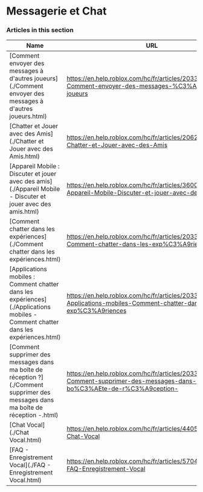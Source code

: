 # Messagerie et Chat  
### Articles in this section
Name|URL
-|-
[Comment envoyer des messages à d'autres joueurs](./Comment envoyer des messages à d'autres joueurs.html) |https://en.help.roblox.com/hc/fr/articles/203313610-Comment-envoyer-des-messages-%C3%A0-d-autres-joueurs
[Chatter et Jouer avec des Amis](./Chatter et Jouer avec des Amis.html) |https://en.help.roblox.com/hc/fr/articles/206224956-Chatter-et-Jouer-avec-des-Amis
[Appareil Mobile : Discuter et jouer avec des amis](./Appareil Mobile - Discuter et jouer avec des amis.html) |https://en.help.roblox.com/hc/fr/articles/360000432483-Appareil-Mobile-Discuter-et-jouer-avec-des-amis
[Comment chatter dans les expériences](./Comment chatter dans les expériences.html) |https://en.help.roblox.com/hc/fr/articles/203314250-Comment-chatter-dans-les-exp%C3%A9riences-
[Applications mobiles : Comment chatter dans les expériences](./Applications mobiles - Comment chatter dans les expériences.html) |https://en.help.roblox.com/hc/fr/articles/203313520-Applications-mobiles-Comment-chatter-dans-les-exp%C3%A9riences
[Comment supprimer des messages dans ma boîte de réception ?](./Comment supprimer des messages dans ma boîte de réception -.html) |https://en.help.roblox.com/hc/fr/articles/203313690-Comment-supprimer-des-messages-dans-ma-bo%C3%AEte-de-r%C3%A9ception-
[Chat Vocal](./Chat Vocal.html) |https://en.help.roblox.com/hc/fr/articles/4405807645972-Chat-Vocal
[FAQ - Enregistrement Vocal](./FAQ - Enregistrement Vocal.html) |https://en.help.roblox.com/hc/fr/articles/5704050147604-FAQ-Enregistrement-Vocal